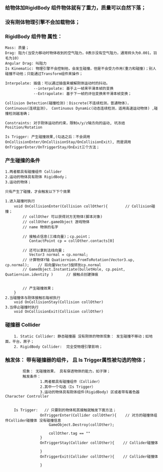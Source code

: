 ### 给物体加RigidBody 组件物体就有了重力，质量可以自然下落；


### 没有刚体物理引擎不会加载物体；

### RigidBody 组件物 属性：

    Mass: 质量； 
    Drag: 阻力(当受力移动时物体收到的空气阻力，0表示没有空气阻力，通常砖头为0.001，羽毛为10)
    Angular Drag: 叫阻力
    Is Kinematic: 物理引擎不会控制他，会发生碰撞，但是不会受力作用(重力和碰撞)；别人碰撞不动他；只能通过Transform组件来操作；

    Interpolate: 插值：可以通过插值来缓解刚体运动时的抖动。 
                 --interpolate: 基于上一帧来平滑本帧的变换
                 --Extrapolate: 基于下一帧的评估变换来平滑本帧变换；

    Collision Detection(碰撞检测)：Discrete(不连续检测，普通物体)， Continuous(连续监测)， Continuous Dynamic(动态连续检测，适用高速运动物体) ,碰撞检测越准确；

    Constraints: 对于刚体运动的约束，限制x/y/z轴方向的运动, 坑冻结Position/Rotation
    
    Is Trigger: 产生碰撞效果,(勾选之后：不会调用OnCollisionEnter/OnCollisionStay/OnCollisionExit), 而是调用 OnTriggerEnter/OnTriggerStay/OnExit三个方法；



### 产生碰撞的条件
    1.两者都具有碰撞组件 Collider
    2.运动的物体具有刚体 RigidBody；
    3.运动的物体；

    只有产生了碰撞，才会触发以下下个效果

    1.进入碰撞时执行
        void OnCollisionEnter(Collision collOther){        // Collision碰撞；
            // collOther 可以获得对方无物体(脚本对象)
            // collOther.gameObject 游戏物体
            // name 物体的名字

            // 接触点信息(三维向量)；cp.point；
               ContactPoint cp = collOther.contacts[0] 

            // 还可以拿到法线向量；
               Vector3 normal = cp.normal;
            // 计算物体Y轴 Quatiernion.FromToRotation(Vector3.up, cp.normal);    // 将向量Vector3旋转到cp.normal
            // GameObject.Instantiate(bulletHole, cp.point, Quatiernion.identity )      // 接触点创建弹痕


            // 产生碰撞效果；
        }
    2.当碰撞体与刚体接触石每帧执行
        void OnCollisionStay(Collision collOther)
    3.当停止碰撞时执行
        void OnCollisionExit(Collision collOther)


### 碰撞器 Collider 
        1. Static Collider: 静态碰撞器 没有刚体的物体现象： 发生碰撞不移动；如地面，平台，房子；
        2. RigidBody Collider:  完全受物理引擎影响；



### 触发体： 带有碰撞器的组件， 且 Is Trigger属性被勾选的物体；
            现象： 无碰撞效果， 具有穿透物体的能力，如子弹； 
            触发条件：
                    1.两者都具有碰撞组件（Collider） 
                    2.其中一个勾选（Is Trigger） 
                    3.运动的物体具有刚体组件(RigidBody) 区或者带有着色器Character Controller


        Is Trigger:   // 只要别的物体和其接触就触发下面方法；
                    OnTriggerEnter(Collider collOther){    // 对方的碰撞体组件Collider碰撞体 没有碰撞信息
                        GameObject.Destroy(collOther);

                        collOther.tag == ""
                    }
                    OnTriggerStay(Collider collOther){    // Collider碰撞体

                    }
                    OnTriggerExit(Collider collOther){    // Collider碰撞体

                    }
